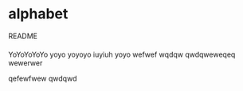 # alphabet

README

#### 
YoYoYoYoYo
yoyo yoyoyo
iuyiuh
yoyo
wefwef
wqdqw
qwdqweweqeq
wewerwer

qefewfwew
qwdqwd
